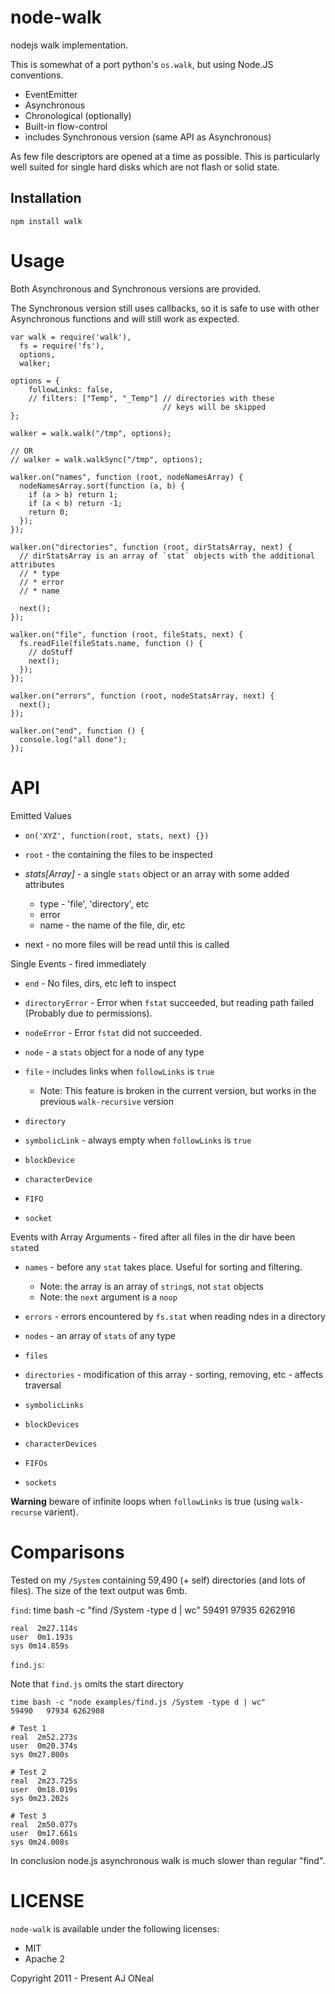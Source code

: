 node-walk
====

nodejs walk implementation.

This is somewhat of a port python's `os.walk`, but using Node.JS conventions.

  * EventEmitter
  * Asynchronous
  * Chronological (optionally)
  * Built-in flow-control
  * includes Synchronous version (same API as Asynchronous)

As few file descriptors are opened at a time as possible.
This is particularly well suited for single hard disks which are not flash or solid state.

Installation
----

    npm install walk

Usage
====

Both Asynchronous and Synchronous versions are provided.

The Synchronous version still uses callbacks, so it is safe to use with other Asynchronous functions and will still work as expected.

    var walk = require('walk'),
      fs = require('fs'),
      options,
      walker;

    options = {
        followLinks: false,
        // filters: ["Temp", "_Temp"] // directories with these
                                      // keys will be skipped
    };

    walker = walk.walk("/tmp", options);

    // OR
    // walker = walk.walkSync("/tmp", options);

    walker.on("names", function (root, nodeNamesArray) {
      nodeNamesArray.sort(function (a, b) {
        if (a > b) return 1;
        if (a < b) return -1;
        return 0;
      });
    });

    walker.on("directories", function (root, dirStatsArray, next) {
      // dirStatsArray is an array of `stat` objects with the additional attributes
      // * type
      // * error
      // * name
      
      next();
    });

    walker.on("file", function (root, fileStats, next) {
      fs.readFile(fileStats.name, function () {
        // doStuff
        next();
      });
    });

    walker.on("errors", function (root, nodeStatsArray, next) {
      next();
    });

    walker.on("end", function () {
      console.log("all done");
    });

API
====

Emitted Values

  * `on('XYZ', function(root, stats, next) {})`

  * `root` - the containing the files to be inspected
  * *stats[Array]* - a single `stats` object or an array with some added attributes
    * type - 'file', 'directory', etc
    * error
    * name - the name of the file, dir, etc 
  * next - no more files will be read until this is called

Single Events - fired immediately

  * `end` - No files, dirs, etc left to inspect

  * `directoryError` - Error when `fstat` succeeded, but reading path failed (Probably due to permissions).
  * `nodeError` - Error `fstat` did not succeeded.
  * `node` - a `stats` object for a node of any type
  * `file` - includes links when `followLinks` is `true`
    * Note: This feature is broken in the current version, but works in the previous `walk-recursive` version
  * `directory`
  * `symbolicLink` - always empty when `followLinks` is `true`
  * `blockDevice`
  * `characterDevice`
  * `FIFO`
  * `socket`

Events with Array Arguments - fired after all files in the dir have been `stat`ed

  * `names` - before any `stat` takes place. Useful for sorting and filtering.
    * Note: the array is an array of `string`s, not `stat` objects
    * Note: the `next` argument is a `noop`

  * `errors` - errors encountered by `fs.stat` when reading ndes in a directory
  * `nodes` - an array of `stats` of any type
  * `files`
  * `directories` - modification of this array - sorting, removing, etc - affects traversal
  * `symbolicLinks`
  * `blockDevices`
  * `characterDevices`
  * `FIFOs`
  * `sockets`

**Warning** beware of infinite loops when `followLinks` is true (using `walk-recurse` varient).

Comparisons
====

Tested on my `/System` containing 59,490 (+ self) directories (and lots of files).
The size of the text output was 6mb.

`find`:
    time bash -c "find /System -type d | wc"
    59491   97935 6262916

    real  2m27.114s
    user  0m1.193s
    sys 0m14.859s

`find.js`:

Note that `find.js` omits the start directory

    time bash -c "node examples/find.js /System -type d | wc"
    59490   97934 6262908
   
    # Test 1 
    real  2m52.273s
    user  0m20.374s
    sys 0m27.800s
    
    # Test 2
    real  2m23.725s
    user  0m18.019s
    sys 0m23.202s

    # Test 3
    real  2m50.077s
    user  0m17.661s
    sys 0m24.008s

In conclusion node.js asynchronous walk is much slower than regular "find".

LICENSE
===

`node-walk` is available under the following licenses:

  * MIT
  * Apache 2

Copyright 2011 - Present AJ ONeal
